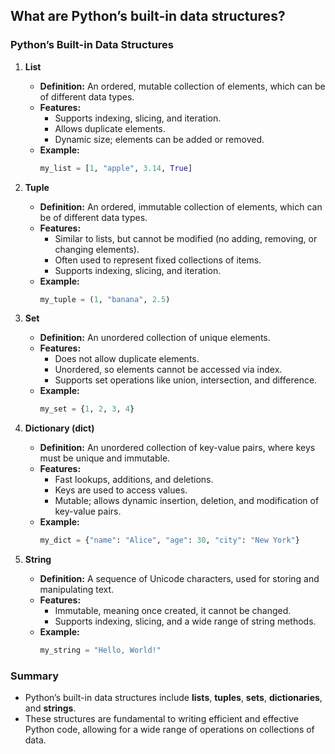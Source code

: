 ## What are Python’s built-in data structures?


### Python’s Built-in Data Structures

1. **List**
   - **Definition:** An ordered, mutable collection of elements, which can be of different data types.
   - **Features:**
     - Supports indexing, slicing, and iteration.
     - Allows duplicate elements.
     - Dynamic size; elements can be added or removed.
   - **Example:**
     ```python
     my_list = [1, "apple", 3.14, True]
     ```

2. **Tuple**
   - **Definition:** An ordered, immutable collection of elements, which can be of different data types.
   - **Features:**
     - Similar to lists, but cannot be modified (no adding, removing, or changing elements).
     - Often used to represent fixed collections of items.
     - Supports indexing, slicing, and iteration.
   - **Example:**
     ```python
     my_tuple = (1, "banana", 2.5)
     ```

3. **Set**
   - **Definition:** An unordered collection of unique elements.
   - **Features:**
     - Does not allow duplicate elements.
     - Unordered, so elements cannot be accessed via index.
     - Supports set operations like union, intersection, and difference.
   - **Example:**
     ```python
     my_set = {1, 2, 3, 4}
     ```

4. **Dictionary (dict)**
   - **Definition:** An unordered collection of key-value pairs, where keys must be unique and immutable.
   - **Features:**
     - Fast lookups, additions, and deletions.
     - Keys are used to access values.
     - Mutable; allows dynamic insertion, deletion, and modification of key-value pairs.
   - **Example:**
     ```python
     my_dict = {"name": "Alice", "age": 30, "city": "New York"}
     ```

5. **String**
   - **Definition:** A sequence of Unicode characters, used for storing and manipulating text.
   - **Features:**
     - Immutable, meaning once created, it cannot be changed.
     - Supports indexing, slicing, and a wide range of string methods.
   - **Example:**
     ```python
     my_string = "Hello, World!"
     ```

### Summary
- Python’s built-in data structures include **lists**, **tuples**, **sets**, **dictionaries**, and **strings**.
- These structures are fundamental to writing efficient and effective Python code, allowing for a wide range of operations on collections of data.
